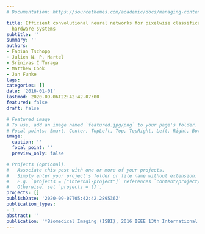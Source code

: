 ```yaml
---
# Documentation: https://sourcethemes.com/academic/docs/managing-content/

title: Efficient convolutional neural networks for pixelwise classification on heterogeneous
  hardware systems
subtitle: ''
summary: ''
authors:
- Fabian Tschopp
- Julien N. P. Martel
- Srinivas C Turaga
- Matthew Cook
- Jan Funke
tags:
categories: []
date: '2016-01-01'
lastmod: 2020-09-06T22:42:42-07:00
featured: false
draft: false

# Featured image
# To use, add an image named `featured.jpg/png` to your page's folder.
# Focal points: Smart, Center, TopLeft, Top, TopRight, Left, Right, BottomLeft, Bottom, BottomRight.
image:
  caption: ''
  focal_point: ''
  preview_only: false

# Projects (optional).
#   Associate this post with one or more of your projects.
#   Simply enter your project's folder or file name without extension.
#   E.g. `projects = ["internal-project"]` references `content/project/deep-learning/index.md`.
#   Otherwise, set `projects = []`.
projects: []
publishDate: '2020-09-07T05:42:42.289536Z'
publication_types:
- 1
abstract: ''
publication: '*Biomedical Imaging (ISBI), 2016 IEEE 13th International Symposium on*'
---
```

